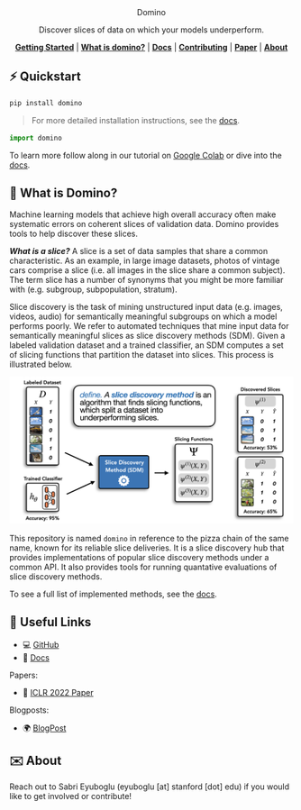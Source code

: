 
<div align="center">
    <!---
    <img src="docs/assets/banner.png" height=150 alt="banner"/>
    -->
Domino 

<!---
![GitHub Workflow Status](https://img.shields.io/github/workflow/status/HazyResearch/domino/CI)
![GitHub](https://img.shields.io/github/license/HazyResearch/domino)
[![Documentation Status](https://readthedocs.org/projects/dcbench/badge/?version=latest)](https://dcbench.readthedocs.io/en/latest/?badge=latest)
[![pre-commit](https://img.shields.io/badge/pre--commit-enabled-brightgreen?logo=pre-commit&logoColor=white)](https://github.com/pre-commit/pre-commit)
[![PyPI - Python Version](https://img.shields.io/pypi/pyversions/dcbench)](https://pypi.org/project/dcbench/)
[![codecov](https://codecov.io/gh/HazyResearch/domino/branch/main/graph/badge.svg?token=MOLQYUSYQU)](https://codecov.io/gh/HazyResearch/domino)
-->
Discover slices of data on which your models underperform. 

[**Getting Started**](#%EF%B8%8F-quickstart)
| [**What is domino?**](#-what-is-domino)
| [**Docs**](https://domino-slice.readthedocs.io/en/latest/index.html)
| [**Contributing**](CONTRIBUTING.md)
| [**Paper**](https://arxiv.org/abs/2203.14960.pdf)
| [**About**](#%EF%B8%8F-about)
</div>




## ⚡️ Quickstart

```bash
pip install domino 
```
> For more detailed installation instructions, see the [docs](https://domino-slice.readthedocs.io/en/latest/intro.html).

```python
import domino
```

To learn more follow along in our tutorial on [Google Colab](https://colab.research.google.com/github/HazyResearch/domino/blob/main/examples/01_intro.ipynb) or dive into the [docs](https://domino-slice.readthedocs.io/en/latest/intro.html). 


## 🍕 What is Domino?

Machine learning models that achieve high overall accuracy often make systematic errors on coherent slices of validation data. Domino provides tools to help discover these slices.

***What is a slice?***  A slice is a set of data samples that share a common characteristic. As an example, in large image datasets, photos of vintage cars comprise a slice (i.e. all images in the slice share a common subject). The term slice has a number of synonyms  that you might be more familiar with (e.g. subgroup, subpopulation, stratum).

Slice discovery is the task of mining unstructured input data (e.g. images, videos, audio) for semantically meaningful subgroups on which a model performs poorly. We refer to automated techniques that mine input data for semantically meaningful slices as slice discovery methods (SDM). Given a labeled validation dataset and a trained classifier, an SDM computes a set of slicing functions that partition the dataset into slices. This process is illustrated below. 

<img src="docs/assets/slice_discovery.png"/>

This repository is named `domino` in reference to the pizza chain of the same name, known for its reliable slice deliveries. It is a slice discovery hub that provides implementations of popular slice discovery methods under a common API. It also provides tools for running quantative evaluations of slice discovery methods. 

To see a full list of implemented methods, see the [docs](https://domino-slice.readthedocs.io/en/latest/apidocs/index.html). 
## 🔗 Useful Links
- 💻 [GitHub](https://github.com/HazyResearch/domino)
- 📘 [Docs](https://domino-slice.readthedocs.io/en/latest/)

Papers:
- 📄 [ICLR 2022 Paper](https://arxiv.org/abs/2203.14960)

Blogposts:
- 🌍 [BlogPost]()



## ✉️ About
Reach out to Sabri Eyuboglu (eyuboglu [at] stanford [dot] edu) if you would like to get involved or contribute!
